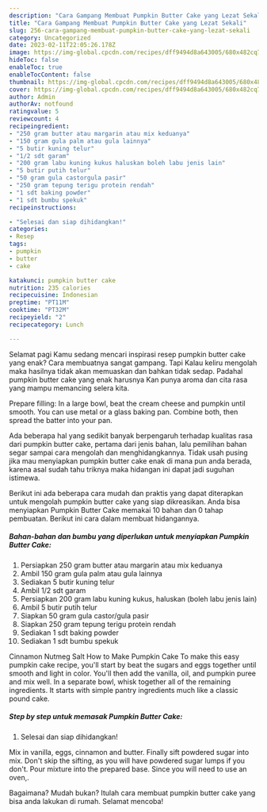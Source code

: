 ```yaml
---
description: "Cara Gampang Membuat Pumpkin Butter Cake yang Lezat Sekali"
title: "Cara Gampang Membuat Pumpkin Butter Cake yang Lezat Sekali"
slug: 256-cara-gampang-membuat-pumpkin-butter-cake-yang-lezat-sekali
category: Uncategorized
date: 2023-02-11T22:05:26.178Z
image: https://img-global.cpcdn.com/recipes/dff9494d8a643005/680x482cq70/pumpkin-butter-cake-foto-resep-utama.jpg
hideToc: false
enableToc: true
enableTocContent: false
thumbnail: https://img-global.cpcdn.com/recipes/dff9494d8a643005/680x482cq70/pumpkin-butter-cake-foto-resep-utama.jpg
cover: https://img-global.cpcdn.com/recipes/dff9494d8a643005/680x482cq70/pumpkin-butter-cake-foto-resep-utama.jpg
author: Admin
authorAv: notfound
ratingvalue: 5
reviewcount: 4
recipeingredient:
- "250 gram butter atau margarin atau mix keduanya"
- "150 gram gula palm atau gula lainnya"
- "5 butir kuning telur"
- "1/2 sdt garam"
- "200 gram labu kuning kukus haluskan boleh labu jenis lain"
- "5 butir putih telur"
- "50 gram gula castorgula pasir"
- "250 gram tepung terigu protein rendah"
- "1 sdt baking powder"
- "1 sdt bumbu spekuk"
recipeinstructions:

- "Selesai dan siap dihidangkan!"
categories:
- Resep
tags:
- pumpkin
- butter
- cake

katakunci: pumpkin butter cake 
nutrition: 235 calories
recipecuisine: Indonesian
preptime: "PT11M"
cooktime: "PT32M"
recipeyield: "2"
recipecategory: Lunch

---
```



Selamat pagi Kamu sedang mencari inspirasi resep pumpkin butter cake yang enak? Cara membuatnya sangat gampang. Tapi Kalau keliru mengolah maka hasilnya tidak akan memuaskan dan bahkan tidak sedap. Padahal pumpkin butter cake yang enak harusnya Kan punya aroma dan cita rasa yang mampu memancing selera kita.


Prepare filling: In a large bowl, beat the cream cheese and pumpkin until smooth. You can use metal or a glass baking pan. Combine both, then spread the batter into your pan.

Ada beberapa hal yang sedikit banyak berpengaruh terhadap kualitas rasa dari pumpkin butter cake, pertama dari jenis bahan, lalu pemilihan bahan segar sampai cara mengolah dan menghidangkannya. Tidak usah pusing jika mau menyiapkan pumpkin butter cake enak di mana pun anda berada, karena asal sudah tahu triknya maka hidangan ini dapat jadi suguhan istimewa.


Berikut ini ada beberapa cara mudah dan praktis yang dapat diterapkan untuk mengolah pumpkin butter cake yang siap dikreasikan. Anda bisa menyiapkan Pumpkin Butter Cake memakai 10 bahan dan 0 tahap pembuatan. Berikut ini cara dalam membuat hidangannya.

<!--inarticleads1-->

##### Bahan-bahan dan bumbu yang diperlukan untuk menyiapkan Pumpkin Butter Cake:

1. Persiapkan 250 gram butter atau margarin atau mix keduanya
1. Ambil 150 gram gula palm atau gula lainnya
1. Sediakan 5 butir kuning telur
1. Ambil 1/2 sdt garam
1. Persiapkan 200 gram labu kuning kukus, haluskan (boleh labu jenis lain)
1. Ambil 5 butir putih telur
1. Siapkan 50 gram gula castor/gula pasir
1. Siapkan 250 gram tepung terigu protein rendah
1. Sediakan 1 sdt baking powder
1. Sediakan 1 sdt bumbu spekuk


Cinnamon Nutmeg Salt How to Make Pumpkin Cake To make this easy pumpkin cake recipe, you&#39;ll start by beat the sugars and eggs together until smooth and light in color. You&#39;ll then add the vanilla, oil, and pumpkin puree and mix well. In a separate bowl, whisk together all of the remaining ingredients. It starts with simple pantry ingredients much like a classic pound cake. 

<!--inarticleads2-->

##### Step by step untuk memasak Pumpkin Butter Cake:


1. Selesai dan siap dihidangkan!

Mix in vanilla, eggs, cinnamon and butter. Finally sift powdered sugar into mix. Don&#39;t skip the sifting, as you will have powdered sugar lumps if you don&#39;t. Pour mixture into the prepared base. Since you will need to use an oven,. 

Bagaimana? Mudah bukan? Itulah cara membuat pumpkin butter cake yang bisa anda lakukan di rumah. Selamat mencoba!
